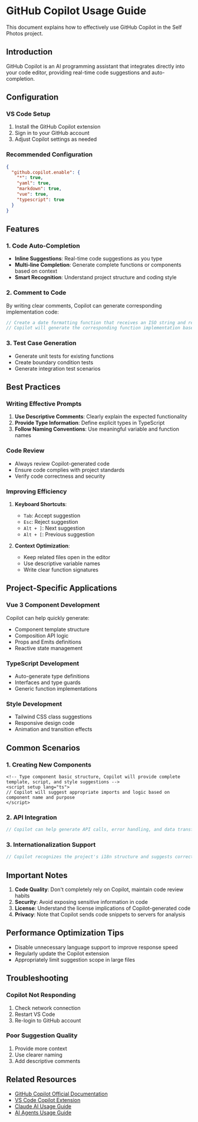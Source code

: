 # GitHub Copilot Usage Guide

This document explains how to effectively use GitHub Copilot in the Self Photos project.

## Introduction

GitHub Copilot is an AI programming assistant that integrates directly into your code editor, providing real-time code suggestions and auto-completion.

## Configuration

### VS Code Setup

1. Install the GitHub Copilot extension
2. Sign in to your GitHub account
3. Adjust Copilot settings as needed

### Recommended Configuration

```json
{
  "github.copilot.enable": {
    "*": true,
    "yaml": true,
    "markdown": true,
    "vue": true,
    "typescript": true
  }
}
```

## Features

### 1. Code Auto-Completion

- **Inline Suggestions**: Real-time code suggestions as you type
- **Multi-line Completion**: Generate complete functions or components based on context
- **Smart Recognition**: Understand project structure and coding style

### 2. Comment to Code

By writing clear comments, Copilot can generate corresponding implementation code:

```typescript
// Create a date formatting function that receives an ISO string and returns YYYY-MM-DD format
// Copilot will generate the corresponding function implementation based on the comment
```

### 3. Test Case Generation

- Generate unit tests for existing functions
- Create boundary condition tests
- Generate integration test scenarios

## Best Practices

### Writing Effective Prompts

1. **Use Descriptive Comments**: Clearly explain the expected functionality
2. **Provide Type Information**: Define explicit types in TypeScript
3. **Follow Naming Conventions**: Use meaningful variable and function names

### Code Review

- Always review Copilot-generated code
- Ensure code complies with project standards
- Verify code correctness and security

### Improving Efficiency

1. **Keyboard Shortcuts**:
   - `Tab`: Accept suggestion
   - `Esc`: Reject suggestion
   - `Alt + ]`: Next suggestion
   - `Alt + [`: Previous suggestion

2. **Context Optimization**:
   - Keep related files open in the editor
   - Use descriptive variable names
   - Write clear function signatures

## Project-Specific Applications

### Vue 3 Component Development

Copilot can help quickly generate:
- Component template structure
- Composition API logic
- Props and Emits definitions
- Reactive state management

### TypeScript Development

- Auto-generate type definitions
- Interfaces and type guards
- Generic function implementations

### Style Development

- Tailwind CSS class suggestions
- Responsive design code
- Animation and transition effects

## Common Scenarios

### 1. Creating New Components

```vue
<!-- Type component basic structure, Copilot will provide complete template, script, and style suggestions -->
<script setup lang="ts">
// Copilot will suggest appropriate imports and logic based on component name and purpose
</script>
```

### 2. API Integration

```typescript
// Copilot can help generate API calls, error handling, and data transformation code
```

### 3. Internationalization Support

```typescript
// Copilot recognizes the project's i18n structure and suggests correct translation keys
```

## Important Notes

1. **Code Quality**: Don't completely rely on Copilot, maintain code review habits
2. **Security**: Avoid exposing sensitive information in code
3. **License**: Understand the license implications of Copilot-generated code
4. **Privacy**: Note that Copilot sends code snippets to servers for analysis

## Performance Optimization Tips

- Disable unnecessary language support to improve response speed
- Regularly update the Copilot extension
- Appropriately limit suggestion scope in large files

## Troubleshooting

### Copilot Not Responding

1. Check network connection
2. Restart VS Code
3. Re-login to GitHub account

### Poor Suggestion Quality

1. Provide more context
2. Use clearer naming
3. Add descriptive comments

## Related Resources

- [GitHub Copilot Official Documentation](https://docs.github.com/en/copilot)
- [VS Code Copilot Extension](https://marketplace.visualstudio.com/items?itemName=GitHub.copilot)
- [Claude AI Usage Guide](./CLAUDE.md)
- [AI Agents Usage Guide](./AGENTS.md)
